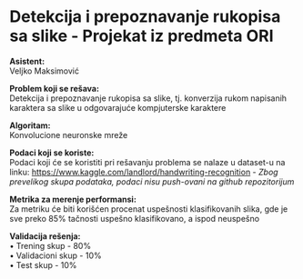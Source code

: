 # Detekcija i prepoznavanje rukopisa sa slike - Projekat iz predmeta ORI

**Asistent:** <br>
Veljko Maksimović

**Problem koji se rešava:** <br>
Detekcija i prepoznavanje rukopisa sa slike, tj. konverzija rukom napisanih karaktera sa slike u odgovarajuće kompjuterske karaktere

**Algoritam:** <br>
Konvolucione neuronske mreže

**Podaci koji se koriste:** <br>
Podaci koji će se koristiti pri rešavanju problema se nalaze u dataset-u na linku: https://www.kaggle.com/landlord/handwriting-recognition - _Zbog prevelikog skupa podataka, podaci nisu push-ovani na github repozitorijum_

**Metrika za merenje performansi:** <br>
Za metriku će biti korišćen procenat uspešnosti klasifikovanih slika, gde je sve preko 85% tačnosti uspešno klasifikovano, a ispod neuspešno

**Validacija rešenja:** <br>
• Trening skup - 80% <br>
• Validacioni skup - 10% <br>
• Test skup - 10%

